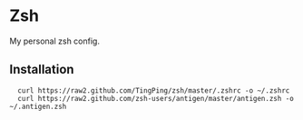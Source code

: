 # Zsh

My personal zsh config.

## Installation

```shell
  curl https://raw2.github.com/TingPing/zsh/master/.zshrc -o ~/.zshrc
  curl https://raw2.github.com/zsh-users/antigen/master/antigen.zsh -o ~/.antigen.zsh
```
